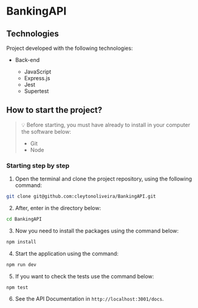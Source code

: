 # BankingAPI

## Technologies

Project developed with the following technologies:

- Back-end

  - JavaScript
  - Express.js
  - Jest
  - Supertest

## How to start the project?

> 💡 Before starting, you must have already to install in your computer the software below:
>
> - Git
> - Node

### Starting step by step

1. Open the terminal and clone the project repository, using the following command:

```bash
git clone git@github.com:cleytonoliveira/BankingAPI.git
```

2. After, enter in the directory below:

```bash
cd BankingAPI
```

3. Now you need to install the packages using the command below:

```bash
npm install
```

4. Start the application using the command:

```bash
npm run dev
```

5. If you want to check the tests use the command below:

```bash
npm test
```

6. See the API Documentation in `http://localhost:3001/docs`.
